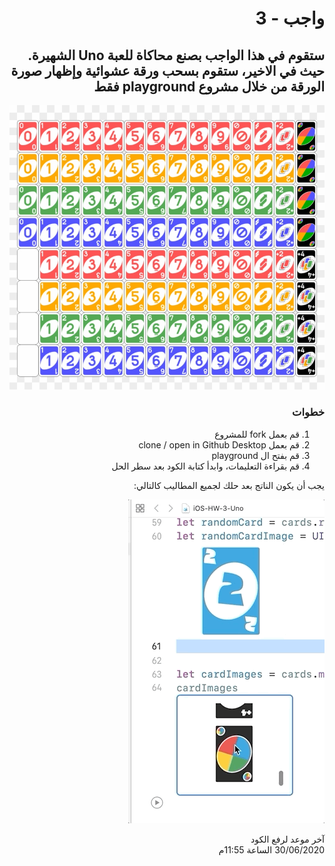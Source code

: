 <div dir="rtl">
  
# واجب  - 3
## ستقوم في هذا الواجب بصنع محاكاة للعبة Uno الشهيرة. حيث في الاخير، ستقوم بسحب ورقة عشوائية وإظهار صورة الورقة من خلال مشروع playground فقط

![Uno Cards](iOS-HW-3-Uno.playground/Resources/deck.jpg)
### خطوات 
1. قم بعمل fork للمشروع
2. قم بعمل clone / open in Github Desktop 
3. قم بفتح ال playground 
4. قم بقراءة التعليمات، وابدأ كتابة الكود بعد سطر الحل

يجب أن يكون الناتج بعد حلك لجميع المطاليب كالتالي:

![result](result.gif)


آخر موعد لرفع الكود\
30/06/2020 الساعة 11:55م

</div>
